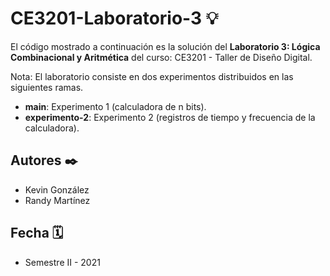 # CE3201-Laboratorio-3 💡
 El código mostrado a continuación es la solución del **Laboratorio 3: Lógica Combinacional y Aritmética** del curso: CE3201 - Taller de Diseño Digital.

 Nota: El laboratorio consiste en dos experimentos distribuidos en las siguientes ramas.
 
 * __main__: Experimento 1 (calculadora de n bits).
 * __experimento-2__: Experimento 2 (registros de tiempo y frecuencia de la calculadora).

## Autores ✒️

- Kevin González
- Randy Martínez

## Fecha 🗓

- Semestre II - 2021

